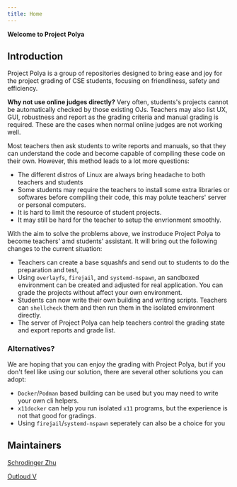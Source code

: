 ```yaml
---
title: Home
---
```


**Welcome to Project Polya**

## Introduction
Project Polya is a group of repositories designed to bring ease and joy for the project grading of CSE
students, focusing on friendliness, safety and efficiency.

**Why not use online judges directly?** Very often, students's projects cannot be automatically checked 
by those existing OJs. Teachers may also list UX, GUI, robustness and report as the grading criteria
and manual grading is required. These are the cases when normal online judges are not working well. 

Most teachers then ask students to write reports and manuals, so that they can understand the code and become capable of compiling these code on their own. However, this method leads to a lot more questions:

- The different distros of Linux are always bring headache to both teachers and students
- Some students may require the teachers to install some extra libraries or softwares before compiling their code, this may polute teachers' server or personal computers.
- It is hard to limit the resource of student projects.
- It may still be hard for the teacher to setup the envrionment smoothly.

With the aim to solve the problems above, we instroduce Project Polya to become teachers' amd students' assistant. It will bring out the following changes to the current situation:
- Teachers can create a base squashfs and send out to students to do the preparation and test, 
- Using `overlayfs`, `firejail`, and `systemd-nspawn`, an sandboxed environment can be created and adjusted for real application. You can grade the projects without affect your own environment.
- Students can now write their own building and writing scripts. Teachers can `shellcheck` them and then run them in the isolated environment directly.
- The server of Project Polya can help teachers control the grading state and export reports and grade list.


### Alternatives?
We are hoping that you can enjoy the grading with Project Polya, but if you don't feel like using our solution, there are several other solutions you can adopt:
- `Docker`/`Podman` based building can be used but you may need to write your own cli helpers.
- `x11docker` can help you run isolated `x11` programs, but the experience is not that good for gradings. 
- Using `firejail`/`systemd-nspawn` seperately can also be a choice for you



## Maintainers

[Schrodinger Zhu](https://github.com/schrodingerzhu)

[Outloud V](https://github.com/outloudvi)



